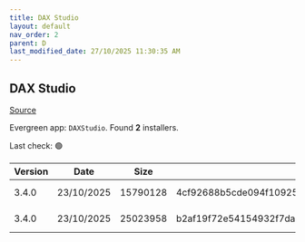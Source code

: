 ```yaml
---
title: DAX Studio
layout: default
nav_order: 2
parent: D
last_modified_date: 27/10/2025 11:30:35 AM
---
```


## DAX Studio

[Source](https://github.com/DaxStudio/DaxStudio)

Evergreen app: `DAXStudio`. Found **2** installers.

Last check: 🟢

| Version | Date       | Size     | Sha256                                                           | Architecture | InstallerType | Type | URI                                                                                                                                                                                          |
| ------- | ---------- | -------- | ---------------------------------------------------------------- | ------------ | ------------- | ---- | -------------------------------------------------------------------------------------------------------------------------------------------------------------------------------------------- |
| 3.4.0   | 23/10/2025 | 15790128 | 4cf92688b5cde094f10925bae02670578cce7e601b0f5ae3fddd81dfa259fb50 | x86          | Default       | exe  | [https://github.com/DaxStudio/DaxStudio/releases/download/v3.4.0/DaxStudio_3_4_0_setup.exe](https://github.com/DaxStudio/DaxStudio/releases/download/v3.4.0/DaxStudio_3_4_0_setup.exe)       |
| 3.4.0   | 23/10/2025 | 25023958 | b2af19f72e54154932f7da17dc69a3aa799359412880c3b998457ba05c28c790 | x86          | Portable      | zip  | [https://github.com/DaxStudio/DaxStudio/releases/download/v3.4.0/DaxStudio_3_4_0_portable.zip](https://github.com/DaxStudio/DaxStudio/releases/download/v3.4.0/DaxStudio_3_4_0_portable.zip) |

